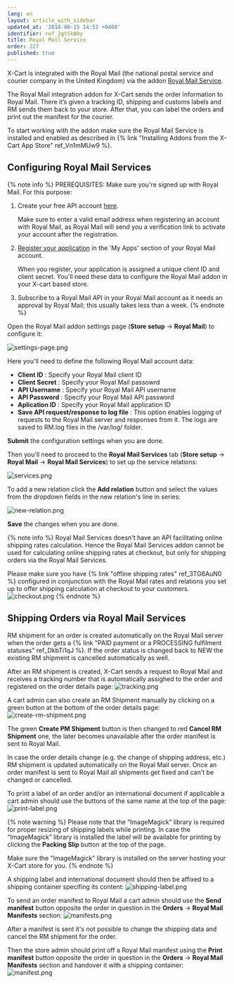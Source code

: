 ```yaml
---
lang: en
layout: article_with_sidebar
updated_at: '2018-08-15 14:52 +0400'
identifier: ref_2gtSkN9y
title: Royal Mail Service
order: 227
published: true
---
```

X-Cart is integrated with the Royal Mail (the national postal service and courier company in the United Kingdom) via the addon [Royal Mail Service](https://market.x-cart.com/addons/royal-mail-service.html "Royal Mail Service").

The Royal Mail integration addon for X-Cart sends the order information to Royal Mail. There it’s given a tracking ID, shipping and customs labels and RM sends them back to your store. After that, you can label the orders and print out the manifest for the courier.

To start working with the addon make sure the Royal Mail Service is installed and enabled as described in {% link "Installing Addons from the X-Cart App Store" ref_Vn1mMUw9 %}.

## Configuring Royal Mail Services

{% note info %}
PREREQUISITES:
Make sure you're signed up with Royal Mail. For this purpose:
1. Create your free API account [here](https://developer.royalmail.net/user/register "Royal Mail Service").  
   
   Make sure to enter a valid email address when registering an account with Royal Mail, as Royal Mail will send you a verification link to activate your account after the registration.
   
2. [Register your application](https://developer.royalmail.net/application/new "Royal Mail Service") in the 'My Apps' section of your Royal Mail account. 

   When you register, your application is assigned a unique client ID and client secret. You'll need these data to configure the Royal Mail addon in your X-cart based store.

3. Subscribe to a Royal Mail API in your Royal Mail account as it needs an approval by Royal Mail; this usually takes less than a week.
{% endnote %}

Open the Royal Mail addon settings page (**Store setup** -> **Royal Mail**) to configure it:

![settings-page.png]({{site.baseurl}}/attachments/ref_2gtSkN9y/settings-page.png)

Here you'll need to define the following Royal Mail account data:
* **Client ID** : Specify your Royal Mail client ID
* **Client Secret** : Specify your Royal Mail passowrd
* **API Username** : Specify your Royal Mail API username
* **API Password** : Specify your Royal Mail API password
* **Aplication ID** : Specify your Royal Mail application ID
* **Save API request/response to log file** :  This option enables logging of requests to the Royal Mail server and responses from it. The logs are saved to RM.log files in the <X-Cart>/var/log/ folder. 

**Submit** the configuration settings when you are done. 

Then you'll need to proceed to the **Royal Mail Services** tab (**Store setup** -> **Royal Mail** -> **Royal Mail Services**) to set up the service relations:

![services.png]({{site.baseurl}}/attachments/ref_2gtSkN9y/services.png)

To add a new relation click the **Add relation** button and select the values from the dropdown fields in the new relation's line in series:

![new-relation.png]({{site.baseurl}}/attachments/ref_2gtSkN9y/new-relation.png)

**Save** the changes when you are done.

{% note info %}
Royal Mail Services doesn't have an API facilitating online shipping rates calculation. Hence the Royal Mail Services addon cannot be used for calculating online shipping rates at checkout, but only for shipping orders via the Royal Mail Services. 

Please make sure you have {% link "offline shipping rates" ref_3TG6AuN0 %} configured in conjunction with the Royal Mail rates and relations you set up to offer shipping calculation at checkout to your customers.
![checkout.png]({{site.baseurl}}/attachments/ref_2gtSkN9y/checkout.png)
{% endnote %}

## Shipping Orders via Royal Mail Services

RM shipment for an order is created automatically on the Royal Mail server when the order gets a {% link "PAID payment or a PROCESSING fulfilment statuses" ref_DkbTi1qJ %}. If the order status is changed back to NEW the existing RM shipment is cancelled automatically as well.

After an RM shipment is created, X-Cart sends a request to Royal Mail and receives a tracking number that is automatically assighed to the order and registered on the order details page:
![tracking.png]({{site.baseurl}}/attachments/ref_2gtSkN9y/tracking.png)

A cart admin can also create an RM Shipment manually by clicking on a green button at the bottom of the order details page:
![create-rm-shipment.png]({{site.baseurl}}/attachments/ref_2gtSkN9y/create-rm-shipment.png)

The green **Create PM Shipment** button is then changed to red **Cancel RM Shipment** one, the later becomes unavailable after the order manifest is sent to Royal Mail.

In case the order details change (e.g. the change of shipping address, etc.) RM shipment is updated automatically on the Royal Mail server. Once an order manifest is sent to Royal Mail all shipments get fixed and can't be changed or cancelled.

To print a label of an order and/or an international document if applicable a cart admin should use the buttons of the same name at the top of the page:
     ![print-label.png]({{site.baseurl}}/attachments/ref_2gtSkN9y/print-label.png)
     
{% note warning %}
Please note that the “ImageMagick” library is required for proper resizing of shipping labels while printing. In case the “ImageMagick” library is installed the label will be available for printing by clicking the **Packing Slip** button at the top of the page.
     
Make sure the "ImageMagick" library is installed on the server hosting your X-Cart store for you.
{% endnote %}

A shipping label and international document should then be affixed to a shipping container specifing its content:
![shipping-label.png]({{site.baseurl}}/attachments/ref_2gtSkN9y/shipping-label.png)

To send an order manifest to Royal Mail a cart admin should use the **Send manifest** button opposite the order in question in the **Orders** -> **Royal Mail Manifests** section:
![manifests.png]({{site.baseurl}}/attachments/ref_2gtSkN9y/manifests.png)

After a manifest is sent it's not possible to change the shipping data and cancel the RM shipment for the order.
 
Then the store admin should print off a Royal Mail manifest using the **Print manifest** button opposite the order in question in the **Orders** -> **Royal Mail Manifests** section and handover it with a shipping container:
![manifest.png]({{site.baseurl}}/attachments/ref_2gtSkN9y/manifest.png)
